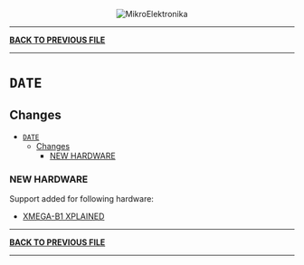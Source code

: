 <p align="center">
  <img src="http://www.mikroe.com/img/designs/beta/logo_small.png?raw=true" alt="MikroElektronika"/>
</p>

---

**[BACK TO PREVIOUS FILE](../changelog.md)**

---

# `DATE`

## Changes

- [`DATE`](#date)
  - [Changes](#changes)
    - [NEW HARDWARE](#new-hardware)

### NEW HARDWARE

Support added for following hardware:

+ [XMEGA-B1 XPLAINED](https://www.microchip.com/en-us/development-tool/ATXMEGAB1-XPLD)

---

**[BACK TO PREVIOUS FILE](../changelog.md)**

---
